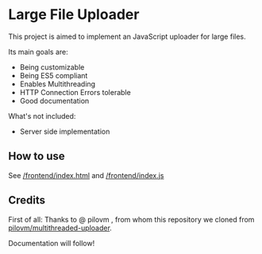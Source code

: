 # Large File Uploader
This project is aimed to implement an JavaScript uploader for large files.

Its main goals are:
- Being customizable
- Being ES5 compliant
- Enables Multithreading
- HTTP Connection Errors tolerable
- Good documentation

What's not included:
- Server side implementation

## How to use

See [/frontend/index.html](frontend/index.html) and [/frontend/index.js](frontend/index.js)
## Credits
First of all: Thanks to @ pilovm , from whom this repository we cloned from
[pilovm/multithreaded-uploader](https://github.com/pilovm/multithreaded-uploader).
 
Documentation will follow!